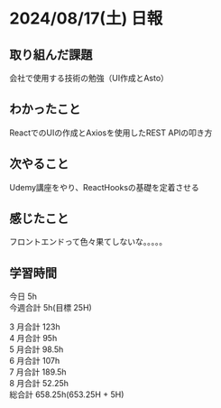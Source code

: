 # 2024/08/17(土) 日報

## 取り組んだ課題
会社で使用する技術の勉強（UI作成とAsto）

## わかったこと
ReactでのUIの作成とAxiosを使用したREST APIの叩き方

## 次やること
Udemy講座をやり、ReactHooksの基礎を定着させる

## 感じたこと
フロントエンドって色々果てしないな。。。。。

## 学習時間

今日 5h
<br />
今週合計 5h(目標 25H)
<br />

3 月合計 123h
<br />
4 月合計 95h
<br />
5 月合計 98.5h
<br />
6 月合計 107h
<br />
7 月合計 189.5h
<br />
8 月合計 52.25h
<br />
総合計 658.25h(653.25H + 5H)
